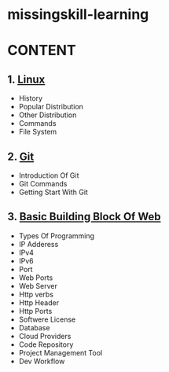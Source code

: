 # missingskill-learning
# CONTENT
## 1. [Linux](https://github.com/iamsushil9264/missingskill-learning/blob/main/Linux.md)
- History
- Popular Distribution
- Other Distribution
- Commands
- File System 

## 2. [Git](https://github.com/iamsushil9264/missingskill-learning/blob/main/Git.md) 
- Introduction Of Git
- Git Commands
- Getting Start With Git 

## 3. [Basic Building Block Of Web]()
- Types Of Programming 
- IP Adderess
- IPv4
- IPv6
- Port
- Web Ports
- Web Server 
- Http verbs
- Http Header
- Http Ports
- Softwere License
- Database
- Cloud Providers
- Code Repository
- Project Management Tool
- Dev Workflow
